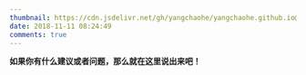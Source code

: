 ```yaml
---
thumbnail: https://cdn.jsdelivr.net/gh/yangchaohe/yangchaohe.github.io@static/img/mito/mito3.png
date: 2018-11-11 08:24:49
comments: true
---
```


**如果你有什么建议或者问题，那么就在这里说出来吧！**